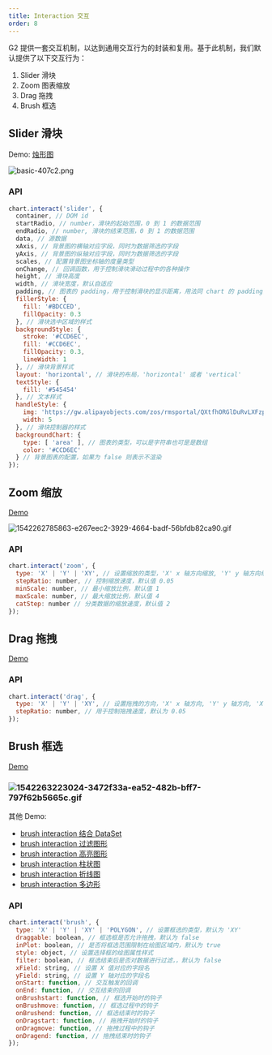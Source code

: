 ```yaml
---
title: Interaction 交互
order: 8
---
```


G2 提供一套交互机制，以达到通用交互行为的封装和复用。基于此机制，我们默认提供了以下交互行为：

1. Slider 滑块
1. Zoom 图表缩放
1. Drag 拖拽
1. Brush 框选

## Slider 滑块

Demo: [烛形图](/zh/examples/candlestick/demo#basic)

![basic-407c2.png](https://cdn.nlark.com/yuque/0/2019/png/98090/1566453968371-a66045b4-a540-499c-84ed-b8dcbb6b2eea.png#align=left&display=inline&height=332&name=basic-407c2.png&originHeight=538&originWidth=800&size=9235&status=done&width=494)

### API

```javascript
chart.interact('slider', {
  container, // DOM id
  startRadio, // number，滑块的起始范围，0 到 1 的数据范围
  endRadio, // number, 滑块的结束范围，0 到 1 的数据范围
  data, // 源数据
  xAxis, // 背景图的横轴对应字段，同时为数据筛选的字段
  yAxis, // 背景图的纵轴对应字段，同时为数据筛选的字段
  scales, // 配置背景图坐标轴的度量类型
  onChange, // 回调函数，用于控制滑块滑动过程中的各种操作
  height, // 滑块高度
  width, // 滑块宽度，默认自适应
  padding, // 图表的 padding，用于控制滑块的显示距离，用法同 chart 的 padding 一致
  fillerStyle: {
    fill: '#BDCCED',
    fillOpacity: 0.3
  }, // 滑块选中区域的样式
  backgroundStyle: {
    stroke: '#CCD6EC',
    fill: '#CCD6EC',
    fillOpacity: 0.3,
    lineWidth: 1
  }, // 滑块背景样式
  layout: 'horizontal', // 滑块的布局，'horizontal' 或者 'vertical'
  textStyle: {
    fill: '#545454'
  }, // 文本样式
  handleStyle: {
    img: 'https://gw.alipayobjects.com/zos/rmsportal/QXtfhORGlDuRvLXFzpsQ.png',
    width: 5
  }, // 滑块控制器的样式
  backgroundChart: {
    type: [ 'area' ], // 图表的类型，可以是字符串也可是是数组
    color: '#CCD6EC'
  } // 背景图表的配置，如果为 false 则表示不渲染
});
```

## Zoom 缩放

[Demo](/zh/examples/other/other#zoom-scatter)

![1542262785863-e267eec2-3929-4664-badf-56bfdb82ca90.gif](https://cdn.nlark.com/yuque/0/2019/gif/98090/1566454073167-7c0f72e4-01c4-40bf-8e8f-bffe031f6787.gif#align=left&display=inline&height=359&name=1542262785863-e267eec2-3929-4664-badf-56bfdb82ca90.gif&originHeight=450&originWidth=600&size=2487072&status=done&width=479)

### API

```javascript
chart.interact('zoom', {
  type: 'X' | 'Y' | 'XY', // 设置缩放的类型，'X' x 轴方向缩放, 'Y' y 轴方向缩放, 'XY' x 和 y 轴同时缩放
  stepRatio: number, // 控制缩放速度，默认值 0.05
  minScale: number, // 最小缩放比例，默认值 1
  maxScale: number, // 最大缩放比例，默认值 4
  catStep: number // 分类数据的缩放速度，默认值 2
});
```

## Drag 拖拽

[Demo](/zh/examples/other/other#zoom-scatter)

### API

```javascript
chart.interact('drag', {
  type: 'X' | 'Y' | 'XY', // 设置拖拽的方向，'X' x 轴方向, 'Y' y 轴方向, 'XY' x 和 y 轴同时拖拽
  stepRatio: number, // 用于控制拖拽速度，默认为 0.05
});
```

## Brush 框选

[Demo](/zh/examples/other/other#brush-filter-shape)

### ![1542263223024-3472f33a-ea52-482b-bff7-797f62b5665c.gif](https://cdn.nlark.com/yuque/0/2019/gif/98090/1566454098868-bdd4904d-1a91-4cb3-8ac1-3b301ed785a7.gif#align=left&display=inline&height=381&name=1542263223024-3472f33a-ea52-482b-bff7-797f62b5665c.gif&originHeight=474&originWidth=600&size=417307&status=done&width=482)

其他 Demo:

- [brush interaction 结合 DataSet](/zh/examples/other/other#brush-ds-state)
- [brush interaction 过滤图形](/zh/examples/other/other#brush-filter-shape)
- [brush interaction 高亮图形](/zh/examples/other/other#brush-highlight)
- [brush interaction 柱状图](/zh/examples/other/other#brush-interval)
- [brush interaction 折线图](/zh/examples/other/other#brush-line)
- [brush interaction 多边形](/zh/examples/other/other#brush-polygon)

### API

```javascript
chart.interact('brush', {
  type: 'X' | 'Y' | 'XY' | 'POLYGON', // 设置框选的类型，默认为 'XY'
  draggable: boolean, // 框选框是否允许拖拽，默认为 false
  inPlot: boolean, // 是否将框选范围限制在绘图区域内，默认为 true
  style: object, // 设置选择框的绘图属性样式
  filter: boolean, // 框选结束后是否对数据进行过滤，，默认为 false
  xField: string, // 设置 X 值对应的字段名
  yField: string, // 设置 Y 轴对应的字段名
  onStart: function, // 交互触发的回调
  onEnd: function, // 交互结束的回调
  onBrushstart: function, // 框选开始时的钩子
  onBrushmove: function, // 框选过程中的钩子
  onBrushend: function, // 框选结束时的钩子
  onDragstart: function, // 拖拽开始时的钩子
  onDragmove: function, // 拖拽过程中的钩子
  onDragend: function, // 拖拽结束时的钩子
});
```
